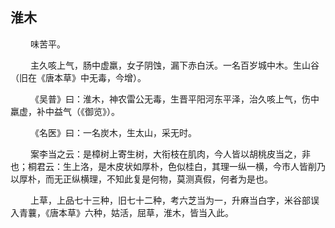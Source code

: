 ## 淮木
<p>&emsp;&emsp;
味苦平。
</p>
<p>&emsp;&emsp;
主久咳上气，肠中虚羸，女子阴蚀，漏下赤白沃。一名百岁城中木。生山谷（旧在《唐本草》中无毒，今增）。
</p>
<p>&emsp;&emsp;
《吴普》曰：淮木，神农雷公无毒，生晋平阳河东平泽，治久咳上气，伤中羸虚，补中益气（《御览》）。
</p>
<p>&emsp;&emsp;
《名医》曰：一名炭木，生太山，采无时。
</p>
<p>&emsp;&emsp;
案李当之云：是樟树上寄生树，大衔枝在肌肉，今人皆以胡桃皮当之，非也；桐君云：生上洛，是木皮状如厚朴，色似桂白，其理一纵一横，今市人皆削乃以厚朴，而无正纵横理，不知此复是何物，莫测真假，何者为是也。
</p>
<p>&emsp;&emsp;
上草，上品七十三种，旧七十二种，考六芝当为一，升麻当白字，米谷部误入青蘘，《唐本草》六种，姑活，屈草，淮木，皆当入此。
</p>
<p>&emsp;&emsp;

</p>
<p>&emsp;&emsp;

</p>
<p>&emsp;&emsp;

</p>
<p>&emsp;&emsp;

</p>


